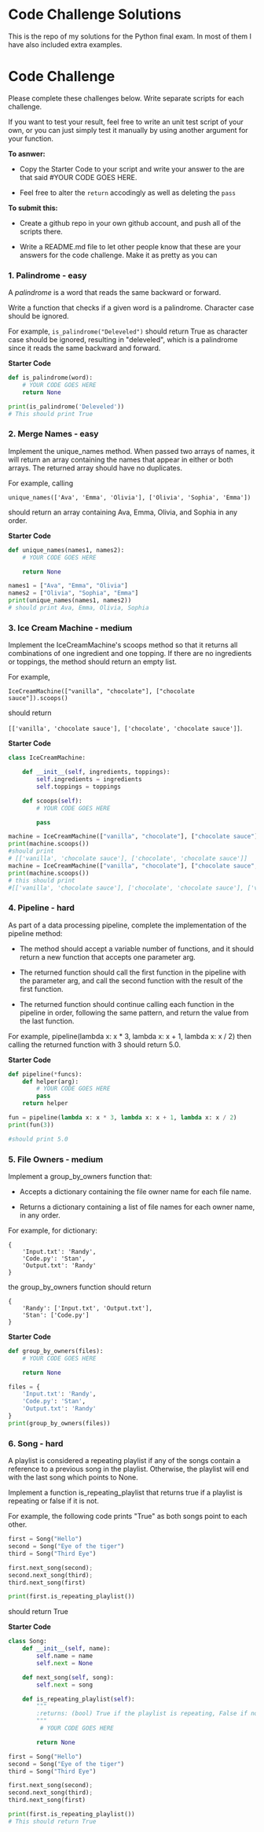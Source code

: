 # Code Challenge Solutions

This is the repo of my solutions for the Python final exam.
In most of them I have also included extra examples.

# Code Challenge

Please complete these challenges below. Write separate scripts for each challenge.

If you want to test your result, feel free to write an unit test script of your own, or you can just simply test it manually by using another argument for your function.

**To asnwer:**

- Copy the Starter Code to your script and write your answer to the are that said #YOUR CODE GOES HERE.

- Feel free to alter the `return` accodingly as well as deleting the `pass`

**To submit this:**

- Create a github repo in your own github account, and push all of the scripts there.

- Write a README.md file to let other people know that these are your answers for the code challenge. Make it as pretty as you can

### 1. Palindrome - easy

A _palindrome_ is a word that reads the same backward or forward.

Write a function that checks if a given word is a palindrome. Character case should be ignored.

For example, `is_palindrome("Deleveled")` should return True as character case should be ignored, resulting in "deleveled", which is a palindrome since it reads the same backward and forward.

**Starter Code**

```python
def is_palindrome(word):
    # YOUR CODE GOES HERE
    return None

print(is_palindrome('Deleveled'))
# This should print True

```

### 2. Merge Names - easy

Implement the unique_names method. When passed two arrays of names, it will return an array containing the names that appear in either or both arrays. The returned array should have no duplicates.

For example, calling

`unique_names(['Ava', 'Emma', 'Olivia'], ['Olivia', 'Sophia', 'Emma'])`

should return an array containing Ava, Emma, Olivia, and Sophia in any order.

**Starter Code**

```python
def unique_names(names1, names2):
    # YOUR CODE GOES HERE

    return None

names1 = ["Ava", "Emma", "Olivia"]
names2 = ["Olivia", "Sophia", "Emma"]
print(unique_names(names1, names2))
# should print Ava, Emma, Olivia, Sophia
```

### 3. Ice Cream Machine - medium

Implement the IceCreamMachine's scoops method so that it returns all combinations of one ingredient and one topping. If there are no ingredients or toppings, the method should return an empty list.

For example,

`IceCreamMachine(["vanilla", "chocolate"], ["chocolate sauce"]).scoops()`

should return

`[['vanilla', 'chocolate sauce'], ['chocolate', 'chocolate sauce']]`.

**Starter Code**

```python
class IceCreamMachine:

    def __init__(self, ingredients, toppings):
        self.ingredients = ingredients
        self.toppings = toppings

    def scoops(self):
        # YOUR CODE GOES HERE

        pass

machine = IceCreamMachine(["vanilla", "chocolate"], ["chocolate sauce"])
print(machine.scoops())
#should print
# [['vanilla', 'chocolate sauce'], ['chocolate', 'chocolate sauce']]
machine = IceCreamMachine(["vanilla", "chocolate"], ["chocolate sauce","orange"])
print(machine.scoops())
# this should print
#[['vanilla', 'chocolate sauce'], ['chocolate', 'chocolate sauce'], ['vanilla','orange'], ['chocolate','orange']]
```

### 4. Pipeline - hard

As part of a data processing pipeline, complete the implementation of the pipeline method:

- The method should accept a variable number of functions, and it should return a new function that accepts one parameter arg.

- The returned function should call the first function in the pipeline with the parameter arg, and call the second function with the result of the first function.

- The returned function should continue calling each function in the pipeline in order, following the same pattern, and return the value from the last function.

For example, pipeline(lambda x: x \* 3, lambda x: x + 1, lambda x: x / 2) then calling the returned function with 3 should return 5.0.

**Starter Code**

```python
def pipeline(*funcs):
    def helper(arg):
        # YOUR CODE GOES HERE
        pass
    return helper

fun = pipeline(lambda x: x * 3, lambda x: x + 1, lambda x: x / 2)
print(fun(3))

#should print 5.0
```

### 5. File Owners - medium

Implement a group_by_owners function that:

- Accepts a dictionary containing the file owner name for each file name.

- Returns a dictionary containing a list of file names for each owner name, in any order.

For example, for dictionary:

```
{
    'Input.txt': 'Randy',
    'Code.py': 'Stan',
    'Output.txt': 'Randy'
}
```

the group_by_owners function should return

```
{
    'Randy': ['Input.txt', 'Output.txt'],
    'Stan': ['Code.py']
}
```

**Starter Code**

```python
def group_by_owners(files):
    # YOUR CODE GOES HERE

    return None

files = {
    'Input.txt': 'Randy',
    'Code.py': 'Stan',
    'Output.txt': 'Randy'
}
print(group_by_owners(files))
```

### 6. Song - hard

A playlist is considered a repeating playlist if any of the songs contain a reference to a previous song in the playlist. Otherwise, the playlist will end with the last song which points to None.

Implement a function is_repeating_playlist that returns true if a playlist is repeating or false if it is not.

For example, the following code prints "True" as both songs point to each other.

```python
first = Song("Hello")
second = Song("Eye of the tiger")
third = Song("Third Eye")

first.next_song(second);
second.next_song(third);
third.next_song(first)

print(first.is_repeating_playlist())
```

should return True

**Starter Code**

```python
class Song:
    def __init__(self, name):
        self.name = name
        self.next = None

    def next_song(self, song):
        self.next = song

    def is_repeating_playlist(self):
        """
        :returns: (bool) True if the playlist is repeating, False if not.
        """
         # YOUR CODE GOES HERE

        return None

first = Song("Hello")
second = Song("Eye of the tiger")
third = Song("Third Eye")

first.next_song(second);
second.next_song(third);
third.next_song(first)

print(first.is_repeating_playlist())
# This should return True

```
